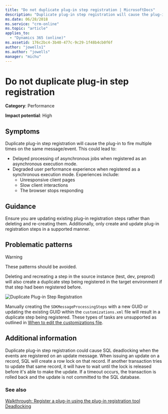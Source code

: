 ```yaml
---
title: "Do not duplicate plug-in step registration | MicrosoftDocs"
description: "Duplicate plug-in step registration will cause the plug-in to fire multiple times on the same message/event."
ms.date: 06/28/2018
ms.service: "crm-online"
ms.topic: "article"
applies_to: 
  - "Dynamics 365 (online)"
ms.assetid: 176c2bc4-3b40-477c-9c29-1f48b4cb0f6f
author: "jowells1"
ms.author: "jowells"
manager: "michu"
---
```

# Do not duplicate plug-in step registration

**Category**: Performance

**Impact potential**: High

<a name='symptoms'></a>

## Symptoms

Duplicate plug-in step registration will cause the plug-in to fire multiple times on the same message/event. This could lead to:

- Delayed processing of asynchronous jobs when registered as an asynchronous execution mode.
- Degraded user performance experience when registered as a synchronous execution mode. Experiences include:
    - Unresponsive client pages
    - Slow client interactions
    - The browser stops responding

<a name='guidance'></a>

## Guidance

Ensure you are updating existing plug-in registration steps rather than deleting and re-creating them.  Additionally, only create and update plug-in registration steps in a supported manner.

<a name='problem'></a>

## Problematic patterns

> [!WARNING]
> These patterns should be avoided.

Deleting and recreating a step in the source instance (test, dev, preprod) will also create a duplicate step being registered in the target environment if that step had been registered before.

![Duplicate Plug-in Step Registration](../media/duplicate-plugin-registration-step.png)

Manually creating the `SDKMessageProcessingSteps` with a new GUID or updating the existing GUID within the `customizations.xml` file will result in a duplicate step being registered. These types of tasks are unsupported as outlined in [When to edit the customizations file](../../developer/customize-dev/when-edit-customization-file.md).

<a name='additional'></a>

## Additional information

Duplicate plug-in step registration could cause SQL deadlocking when the events are registered on an update message. When issuing an update on a record, SQL will create a row lock on that record. If another transaction tries to update that same record, it will have to wait until the lock is released before it's able to make the update. If a timeout occurs, the transaction is rolled back and the update is not committed to the SQL database.

<a name='seealso'></a>

### See also

[Walkthrough: Register a plug-in using the plug-in registration tool](../../developer/walkthrough-register-plugin-using-plugin-registration-tool.md)<br />
[Deadlocking](https://technet.microsoft.com/library/ms177433.aspx)<br />
